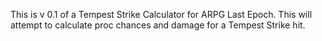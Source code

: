 This is v 0.1 of a Tempest Strike Calculator for ARPG Last Epoch. This will attempt to calculate proc chances and damage for a Tempest Strike hit.
